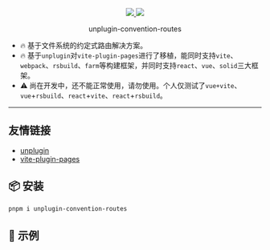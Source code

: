 <p align="center">
  <a href="https://www.npmjs.org/package/unplugin-convention-routes">
    <img src="https://img.shields.io/npm/v/unplugin-convention-routes.svg">
  </a>
  <a href="https://npmcharts.com/compare/unplugin-convention-routes?minimal=true">
    <img src="https://img.shields.io/npm/dm/@unplugin-convention-routes.svg">
  </a>
  <br>
</p>

<p align="center">unplugin-convention-routes</p>

- 🔥 基于文件系统的约定式路由解决方案。
- 🔥 基于`unplugin`对`vite-plugin-pages`进行了移植，能同时支持`vite`、`webpack`、`rsbuild`、`farm`等构建框架，并同时支持`react`、`vue`、`solid`三大框架。
- ⚠️ 尚在开发中，还不能正常使用，请勿使用。个人仅测试了`vue+vite`、`vue`+`rsbuild`、`react`+`vite`、`react`+`rsbuild`。

---

## 友情链接

- [unplugin](https://github.com/unjs/unplugin)
- [vite-plugin-pages](https://github.com/hannoeru/vite-plugin-pages)

## 📦 安装

```bash
pnpm i unplugin-convention-routes
```

## 🔨 示例
